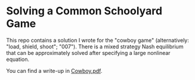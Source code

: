 # Solving a Common Schoolyard Game

This repo contains a solution I wrote for the "cowboy game" (alternatively: "load, shield, shoot"; "007"). There is a mixed strategy Nash equilibrium that can be approximately solved after specifying a large nonlinear equation.

You can find a write-up in [Cowboy.pdf](/Cowboy.pdf).

